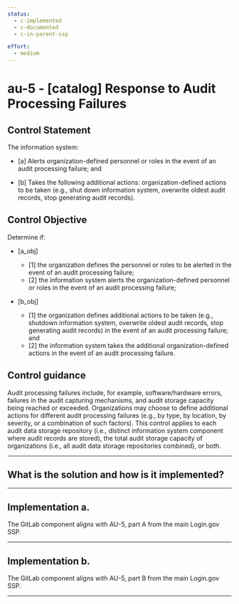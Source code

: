 ```yaml
---
status:
  - c-implemented
  - c-documented
  - c-in-parent-ssp

effort:
  - medium
---
```


# au-5 - \[catalog\] Response to Audit Processing Failures

## Control Statement

The information system:

- \[a\] Alerts organization-defined personnel or roles in the event of an audit processing failure; and

- \[b\] Takes the following additional actions: organization-defined actions to be taken (e.g., shut down information system, overwrite oldest audit records, stop generating audit records).

## Control Objective

Determine if:

- \[a_obj\]

  - \[1\] the organization defines the personnel or roles to be alerted in the event of an audit processing failure;
  - \[2\] the information system alerts the organization-defined personnel or roles in the event of an audit processing failure;

- \[b_obj\]

  - \[1\] the organization defines additional actions to be taken (e.g., shutdown information system, overwrite oldest audit records, stop generating audit records) in the event of an audit processing failure; and
  - \[2\] the information system takes the additional organization-defined actions in the event of an audit processing failure.

## Control guidance

Audit processing failures include, for example, software/hardware errors, failures in the audit capturing mechanisms, and audit storage capacity being reached or exceeded. Organizations may choose to define additional actions for different audit processing failures (e.g., by type, by location, by severity, or a combination of such factors). This control applies to each audit data storage repository (i.e., distinct information system component where audit records are stored), the total audit storage capacity of organizations (i.e., all audit data storage repositories combined), or both.

______________________________________________________________________

## What is the solution and how is it implemented?

<!-- Please leave this section blank and enter implementation details in the parts below. -->

______________________________________________________________________

## Implementation a.

The GitLab component aligns with AU-5, part A from the main Login.gov SSP.

______________________________________________________________________

## Implementation b.

The GitLab component aligns with AU-5, part B from the main Login.gov SSP.

______________________________________________________________________
